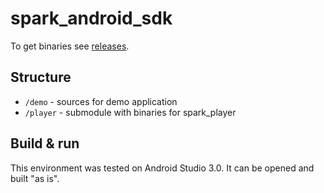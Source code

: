 # spark_android_sdk

To get binaries see [releases](https://github.com/hola/spark_android_sdk/releases).

## Structure

- `/demo` - sources for demo application
- `/player` - submodule with binaries for spark_player

## Build & run

This environment was tested on Android Studio 3.0. It can be opened and built "as is".
